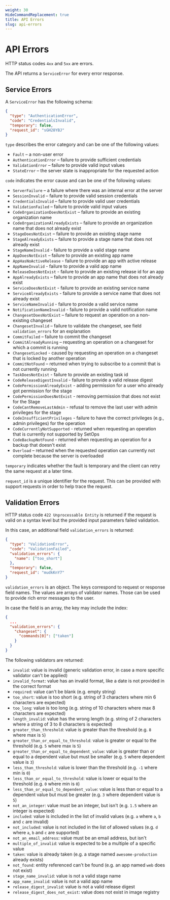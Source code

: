 ```yaml
---
weight: 30
HideCommandReplacement: true
title: API Errors
slug: api-errors
---
```

# API Errors

HTTP status codes `4xx` and `5xx` are errors.

The API returns a `ServiceError` for every error response.

## Service Errors

A `ServiceError` has the following schema:

```json
{
  "type": "AuthenticationError",
  "code": "CredentialsInvalid",
  "temporary": false,
  "request_id": "sGH28YBJ"
}
```

`type` describes the error category and can be one of the following values:

- `Fault` – a non-user error
- `AuthenticationError` – failure to provide sufficient credentials
- `ValidationError` – failure to provide valid input values
- `StateError` – the server state is inappropriate for the requested action

`code` indicates the error cause and can be one of the following values:

- `ServerFailure` – a failure where there was an internal error at the server
- `SessionInvalid` – failure to provide valid session credentials
- `CredentialsInvalid` – failure to provide valid user credentials
- `ValidationFailed` – failure to provide valid input values
- `CodeOrganizationDoesNotExist` – failure to provide an existing organization name
- `CodeOrganizationAlreadyExists` – failure to provide an organization name that does not already exist
- `StageDoesNotExist` – failure to provide an existing stage name
- `StageAlreadyExists` – failure to provide a stage name that does not already exist
- `StageNameInvalid` - failure to provide a valid stage name
- `AppDoesNotExist` – failure to provide an existing app name
- `AppHasNoActiveRelease` - failure to provide an app with active release
- `AppNameInvalid` - failure to provide a valid app name
- `ReleaseDoesNotExist` - failure to provide an existing release id for an app
- `AppAlreadyExists` – failure to provide an app name that does not already exist
- `ServiceDoesNotExist` - failure to provide an existing service name
- `ServiceAlreadyExists` - failure to provide a service name that does not already exist
- `ServiceNameInvalid` - failure to provide a valid service name
- `NotificationNameInvalid` - failure to provide a valid notification name
- `ChangesetDoesNotExist` – failure to request an operation on a non-existing changeset
- `ChangesetInvalid` – failure to validate the changeset, see field `validation_errors` for an explanation
- `CommitFailed` – failure to commit the changeset
- `CommitAlreadyRunning` – requesting an operation on a changeset for which a commit is running
- `ChangesetLocked` - caused by requesting an operation on a changeset that is locked by another operation
- `CommitNotFound` – returned when trying to subscribe to a commit that is not currently running
- `TaskDoesNotExist` - failure to provide an existing task id
- `CodeReleaseDigestInvalid` - failure to provide a valid release digest
- `CodePermissionAlreadyExist` - adding permission for a user who already got permission for the stage
- `CodePermissionDoesNotExist` - removing permission that does not exist for the Stage
- `CodeCantRemoveLastAdmin` - refusal to remove the last user with admin privileges for the stage
- `CodeInsufficientPrivileges` - failure to have the correct privileges (e.g., admin privileges) for the operation
- `CodeCurrentlyNotSupported` - returned when requesting an operation that is currently not supported by SetOps
- `CodeBackupNotFound` - returned when requesting an operation for a backup that doesn't exist
- `Overload` – returned when the requested operation can currently not complete because the server is overloaded

`temporary` indicates whether the fault is temporary and the client can retry the same request at a later time.

`request_id` is a unique identifier for the request. This can be provided with support requests in order to help trace the request.

## Validation Errors

HTTP status code `422 Unprocessable Entity` is returned if the request is valid on a syntax level but the provided input parameters failed validation.

In this case, an additional field `validation_errors` is returned:

```json
{
  "type": "ValidationError",
  "code": "ValidationFailed",
  "validation_errors": {
    "name": ["too_short"]
  },
  "temporary": false,
  "request_id": "mudkKnY7"
}
```

`validation_errors` is an object. The keys correspond to request or response field names. The values are arrays of validator names. Those can be used to provide rich error messages to the user.

In case the field is an array, the key may include the index:

```json
{
  ...
  "validation_errors": {
    "changeset": {
      "commands[0]": ["taken"]
    }
  }
}
```

The following validators are returned:

- `invalid`: value is invalid (generic validation error, in case a more specific validator can't be applied)
- `invalid_format`: value has an invalid format, like a date is not provided in the correct format
- `required`: value can't be blank (e.g. empty string)
- `too_short`: value is too short (e.g. string of 3 characters where min 6 characters are expected)
- `too_long`: value is too long (e.g. string of 10 characters where max 8 characters are expected)
- `length_invalid`: value has the wrong length (e.g. string of 2 characters where a string of 3 to 8 characters is expected)
- `greater_than_threshold`: value is greater than the threshold (e.g. `8` where max is `5`)
- `greater_than_or_equal_to_threshold`: value is greater or equal to the threshold (e.g. `5` where max is `5`)
- `greater_than_or_equal_to_dependent_value`: value is greater than or equal to a dependent value but must be smaller (e.g. `5` where dependent value is `3`)
- `less_than_threshold`: value is lower than the threshold (e.g. `-1` where min is `0`)
- `less_than_or_equal_to_threshold`: value is lower or equal to the threshold (e.g. `0` where min is `0`)
- `less_than_or_equal_to_dependent_value`: value is less than or equal to a dependent value but must be greater (e.g. `3` where dependent value is `5`)
- `not_an_integer`: value must be an integer, but isn't (e.g. `1.5` where an integer is expected)
- `included`: value is included in the list of invalid values (e.g. `a` where `a`, `b` and `c` are invalid)
- `not_included`: value is not included in the list of allowed values (e.g. `d` where `a`, `b` and `c` are supported)
- `not_an_email_address`: value must be an email address, but isn't
- `multiple_of_invalid`: value is expected to be a multiple of a specific value
- `taken`: value is already taken (e.g. a stage named `awesome-production` already exists)
- `not_found`: entity referenced can't be found (e.g. an app named `web` does not exist)
- `stage_name_invalid`: value is not a valid stage name
- `app_name_invalid`: value is not a valid app name
- `release_digest_invalid`: value is not a valid release digest
- `release_digest_does_not_exist`: value does not exist in image registry
